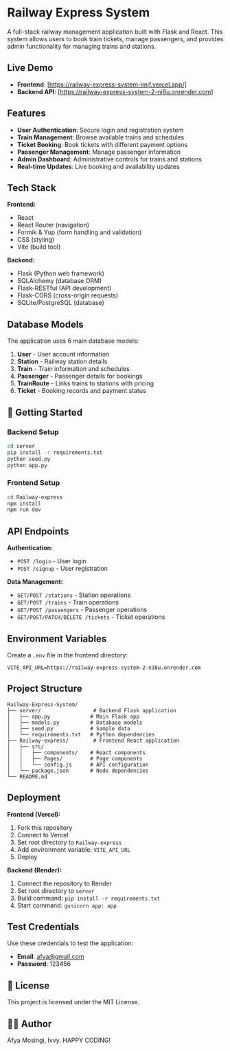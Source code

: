 # Railway Express System

A full-stack railway management application built with Flask and React. This system allows users to book train tickets, manage passengers, and provides admin functionality for managing trains and stations.

##  Live Demo

- **Frontend**: [https://railway-express-system-imjf.vercel.app/]
- **Backend API**: [https://railway-express-system-2-ni6u.onrender.com]

##  Features

- **User Authentication**: Secure login and registration system
- **Train Management**: Browse available trains and schedules
- **Ticket Booking**: Book tickets with different payment options
- **Passenger Management**: Manage passenger information
- **Admin Dashboard**: Administrative controls for trains and stations
- **Real-time Updates**: Live booking and availability updates

## Tech Stack

**Frontend:**
- React 
- React Router (navigation)
- Formik & Yup (form handling and validation)
- CSS (styling)
- Vite (build tool)

**Backend:**
- Flask (Python web framework)
- SQLAlchemy (database ORM)
- Flask-RESTful (API development)
- Flask-CORS (cross-origin requests)
- SQLite/PostgreSQL (database)

##  Database Models

The application uses 6 main database models:

1. **User** - User account information
2. **Station** - Railway station details
3. **Train** - Train information and schedules
4. **Passenger** - Passenger details for bookings
5. **TrainRoute** - Links trains to stations with pricing
6. **Ticket** - Booking records and payment status

## 🚀 Getting Started



### Backend Setup
```bash
cd server
pip install -r requirements.txt
python seed.py
python app.py
```

### Frontend Setup
```bash
cd Railway-express
npm install
npm run dev
```

##  API Endpoints

**Authentication:**
- `POST /login` - User login
- `POST /signup` - User registration

**Data Management:**
- `GET/POST /stations` - Station operations
- `GET/POST /trains` - Train operations
- `GET/POST /passengers` - Passenger operations
- `GET/POST/PATCH/DELETE /tickets` - Ticket operations

##  Environment Variables

Create a `.env` file in the frontend directory:
```
VITE_API_URL=https://railway-express-system-2-ni6u.onrender.com
```

##  Project Structure

```
Railway-Express-System/
├── server/                 # Backend Flask application
│   ├── app.py             # Main Flask app
│   ├── models.py          # Database models
│   ├── seed.py            # Sample data
│   └── requirements.txt   # Python dependencies
├── Railway-express/        # Frontend React application
│   ├── src/
│   │   ├── components/    # React components
│   │   ├── Pages/         # Page components
│   │   └── config.js      # API configuration
│   └── package.json       # Node dependencies
└── README.md
```

##  Deployment

**Frontend (Vercel):**
1. Fork this repository
2. Connect to Vercel
3. Set root directory to `Railway-express`
4. Add environment variable: `VITE_API_URL`
5. Deploy

**Backend (Render):**
1. Connect the repository to Render
2. Set root directory to `server`
3. Build command: `pip install -r requirements.txt`
4. Start command: `gunicorn app: app`

##  Test Credentials

Use these credentials to test the application:
- **Email**: afya@gmail.com
- **Password**: 123456



## 📄 License

This project is licensed under the MIT License.

## 👨‍💻 Author
Afya Mosingi, Ivvy.
HAPPY CODING!
